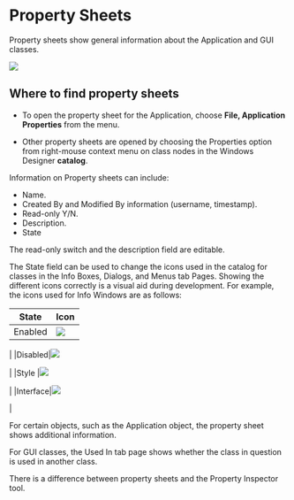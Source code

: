 # Property Sheets

Property sheets show general information about the Application and GUI classes.

![](/api/Desktop%20UIs/Exploring%20USoft%20Windows%20Designer/assets/529ac4f6-95a1-4140-a103-031f6c5d8c1c.png)

## Where to find property sheets

- To open the property sheet for the Application, choose **File, Application Properties** from the menu.

- Other property sheets are opened by choosing the Properties option from right-mouse context menu on class nodes in the Windows Designer **catalog**.

Information on Property sheets can include:

- Name.
- Created By and Modified By information (username, timestamp).
- Read-only Y/N.
- Description.
- State

The read-only switch and the description field are editable.

The State field can be used to change the icons used in the catalog for classes in the Info Boxes, Dialogs, and Menus tab Pages. Showing the different icons correctly is a visual aid during development. For example, the icons used for Info Windows are as follows:

|**State**|**Icon**|
|--------|--------|
|Enabled |![](/api/Desktop%20UIs/Exploring%20USoft%20Windows%20Designer/assets/20b70bcd-bf76-4f4b-9da2-7226a0a39600.png)

|
|Disabled|![](/api/Desktop%20UIs/Exploring%20USoft%20Windows%20Designer/assets/f7f446c7-0847-44de-93de-d7ab3095e951.png)

|
|Style   |![](/api/Desktop%20UIs/Exploring%20USoft%20Windows%20Designer/assets/68855e4e-9d6d-49cd-b582-3baa53147f2c.png)

|
|Interface|![](/api/Desktop%20UIs/Exploring%20USoft%20Windows%20Designer/assets/79b4a37f-c433-403c-bd98-ff3216597214.png)

|



For certain objects, such as the Application object, the property sheet shows additional information.

For GUI classes, the Used In tab page shows whether the class in question is used in another class.

There is a difference between property sheets and the Property Inspector tool.